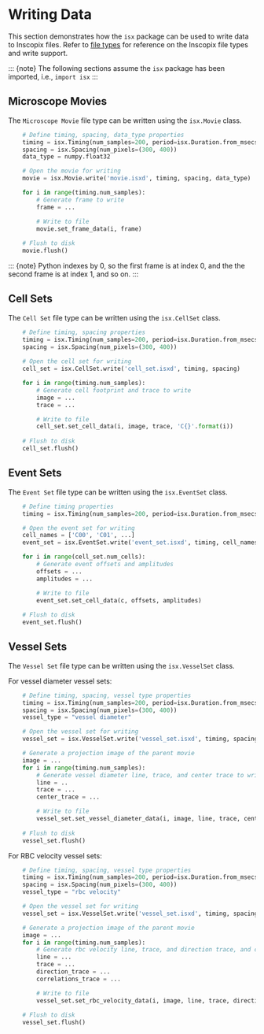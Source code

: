 
# Writing Data

This section demonstrates how the `isx` package can be used to write data to Inscopix files.
Refer to [file types](../overview) for reference on the Inscopix file types and write support.

::: {note}
The following sections assume the `isx` package has been imported, i.e., `import isx`
:::

## Microscope Movies

The `Microscope Movie` file type can be written using the `isx.Movie` class. 

```python
    # Define timing, spacing, data_type properties
    timing = isx.Timing(num_samples=200, period=isx.Duration.from_msecs(10))
    spacing = isx.Spacing(num_pixels=(300, 400))
    data_type = numpy.float32

    # Open the movie for writing
    movie = isx.Movie.write('movie.isxd', timing, spacing, data_type)

    for i in range(timing.num_samples):
        # Generate frame to write
        frame = ...

        # Write to file
        movie.set_frame_data(i, frame)
    
    # Flush to disk
    movie.flush()
```

::: {note}
Python indexes by 0, so the first frame is at index 0, and the the second frame is at index 1, and so on.
:::

## Cell Sets

The `Cell Set` file type can be written using the `isx.CellSet` class. 

```python
    # Define timing, spacing properties
    timing = isx.Timing(num_samples=200, period=isx.Duration.from_msecs(10))
    spacing = isx.Spacing(num_pixels=(300, 400))
    
    # Open the cell set for writing
    cell_set = isx.CellSet.write('cell_set.isxd', timing, spacing)

    for i in range(timing.num_samples):
        # Generate cell footprint and trace to write
        image = ...
        trace = ...

        # Write to file
        cell_set.set_cell_data(i, image, trace, 'C{}'.format(i))
    
    # Flush to disk
    cell_set.flush()
```

## Event Sets

The `Event Set` file type can be written using the `isx.EventSet` class. 

```python
    # Define timing properties
    timing = isx.Timing(num_samples=200, period=isx.Duration.from_msecs(10))

    # Open the event set for writing
    cell_names = ['C00', 'C01', ...]
    event_set = isx.EventSet.write('event_set.isxd', timing, cell_names)

    for i in range(cell_set.num_cells):
        # Generate event offsets and amplitudes
        offsets = ...
        amplitudes = ...

        # Write to file
        event_set.set_cell_data(c, offsets, amplitudes)
    
    # Flush to disk
    event_set.flush()
```

## Vessel Sets

The `Vessel Set` file type can be written using the `isx.VesselSet` class. 

For vessel diameter vessel sets:

```python
    # Define timing, spacing, vessel type properties
    timing = isx.Timing(num_samples=200, period=isx.Duration.from_msecs(10))
    spacing = isx.Spacing(num_pixels=(300, 400))
    vessel_type = "vessel diameter"

    # Open the vessel set for writing
    vessel_set = isx.VesselSet.write('vessel_set.isxd', timing, spacing, vessel_type)

    # Generate a projection image of the parent movie
    image = ...
    for i in range(timing.num_samples):
        # Generate vessel diameter line, trace, and center trace to write
        line = ..
        trace = ...
        center_trace = ...

        # Write to file
        vessel_set.set_vessel_diameter_data(i, image, line, trace, center_trace, 'V{}'.format(i))
    
    # Flush to disk
    vessel_set.flush()
```

For RBC velocity vessel sets:

```python
    # Define timing, spacing, vessel type properties
    timing = isx.Timing(num_samples=200, period=isx.Duration.from_msecs(10))
    spacing = isx.Spacing(num_pixels=(300, 400))
    vessel_type = "rbc velocity"

    # Open the vessel set for writing
    vessel_set = isx.VesselSet.write('vessel_set.isxd', timing, spacing, vessel_type)

    # Generate a projection image of the parent movie
    image = ...
    for i in range(timing.num_samples):
        # Generate rbc velocity line, trace, and direction trace, and correlation heatmaps to write
        line = ...
        trace = ...
        direction_trace = ...
        correlations_trace = ...

        # Write to file
        vessel_set.set_rbc_velocity_data(i, image, line, trace, direction_trace, correlations_trace, 'V{}'.format(i))
    
    # Flush to disk
    vessel_set.flush()
```
